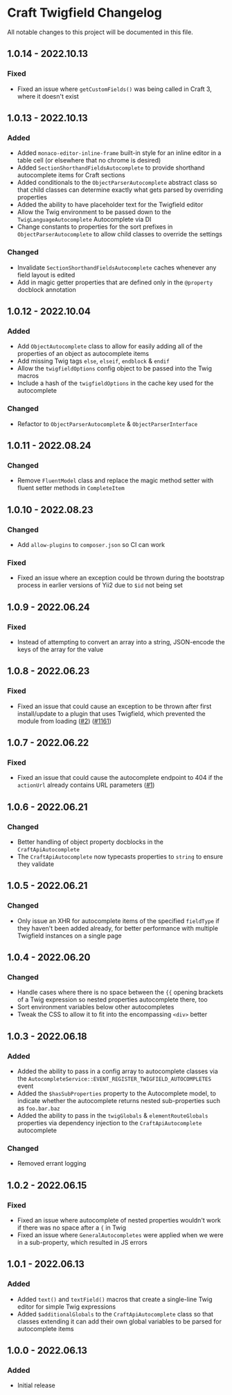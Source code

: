 # Craft Twigfield Changelog

All notable changes to this project will be documented in this file.

## 1.0.14 - 2022.10.13
### Fixed
* Fixed an issue where `getCustomFields()` was being called in Craft 3, where it doesn't exist

## 1.0.13 - 2022.10.13
### Added 
* Added `monaco-editor-inline-frame` built-in style for an inline editor in a table cell (or elsewhere that no chrome is desired)
* Added `SectionShorthandFieldsAutocomplete` to provide shorthand autocomplete items for Craft sections
* Added conditionals to the `ObjectParserAutocomplete` abstract class so that child classes can determine exactly what gets parsed by overriding properties
* Added the ability to have placeholder text for the Twigfield editor
* Allow the Twig environment to be passed down to the `TwigLanguageAutocomplete` Autocomplete via DI
* Change constants to properties for the sort prefixes in `ObjectParserAutocomplete`  to allow child classes to override the settings

### Changed
* Invalidate `SectionShorthandFieldsAutocomplete` caches whenever any field layout is edited
* Add in magic getter properties that are defined only in the `@property` docblock annotation

## 1.0.12 - 2022.10.04
### Added
* Add `ObjectAutocomplete` class to allow for easily adding all of the properties of an object as autocomplete items
* Add missing Twig tags `else`, `elseif`, `endblock` & `endif`
* Allow the `twigfieldOptions` config object to be passed into the Twig macros
* Include a hash of the `twigfieldOptions` in the cache key used for the autocomplete

### Changed
* Refactor to `ObjectParserAutocomplete` & `ObjectParserInterface`

## 1.0.11 - 2022.08.24
### Changed
* Remove `FluentModel` class and replace the magic method setter with fluent setter methods in `CompleteItem`

## 1.0.10 - 2022.08.23
### Changed
* Add `allow-plugins` to `composer.json` so CI can work

### Fixed
* Fixed an issue where an exception could be thrown during the bootstrap process in earlier versions of Yii2 due to `$id` not being set

## 1.0.9 - 2022.06.24
### Fixed
* Instead of attempting to convert an array into a string, JSON-encode the keys of the array for the value

## 1.0.8 - 2022.06.23
### Fixed
* Fixed an issue that could cause an exception to be thrown after first install/update to a plugin that uses Twigfield, which prevented the module from loading ([#2](https://github.com/nystudio107/craft-twigfield/issues/2)) ([#1161](https://github.com/nystudio107/craft-seomatic/issues/1161))

## 1.0.7 - 2022.06.22
### Fixed
* Fixed an issue that could cause the autocomplete endpoint to 404 if the `actionUrl` already contains URL parameters ([#1](https://github.com/nystudio107/craft-twigfield/pull/1))

## 1.0.6 - 2022.06.21
### Changed
* Better handling of object property docblocks in the `CraftApiAutocomplete`
* The `CraftApiAutocomplete` now typecasts properties to `string` to ensure they validate

## 1.0.5 - 2022.06.21
### Changed
* Only issue an XHR for autocomplete items of the specified `fieldType` if they haven't been added already, for better performance with multiple Twigfield instances on a single page

## 1.0.4 - 2022.06.20
### Changed
* Handle cases where there is no space between the `{{` opening brackets of a Twig expression so nested properties autocomplete there, too
* Sort environment variables below other autocompletes
* Tweak the CSS to allow it to fit into the encompassing `<div>` better

## 1.0.3 - 2022.06.18
### Added
* Added the ability to pass in a config array to autocomplete classes via the `AutocompleteService::EVENT_REGISTER_TWIGFIELD_AUTOCOMPLETES` event
* Added the `$hasSubProperties` property to the Autocomplete model, to indicate whether the autocomplete returns nested sub-properties such as `foo.bar.baz`
* Added the ability to pass in the `twigGlobals` & `elementRouteGlobals` properties via dependency injection to the `CraftApiAutocomplete` autocomplete

### Changed
* Removed errant logging

## 1.0.2 - 2022.06.15
### Fixed
* Fixed an issue where autocomplete of nested properties wouldn't work if there was no space after a `{` in Twig
* Fixed an issue where `GeneralAutocompletes` were applied when we were in a sub-property, which resulted in JS errors

## 1.0.1 - 2022.06.13
### Added
* Added `text()` and `textField()` macros that create a single-line Twig editor for simple Twig expressions
* Added `$additionalGlobals` to the `CraftApiAutocomplete` class so that classes extending it can add their own global variables to be parsed for autocomplete items

## 1.0.0 - 2022.06.13
### Added
* Initial release
